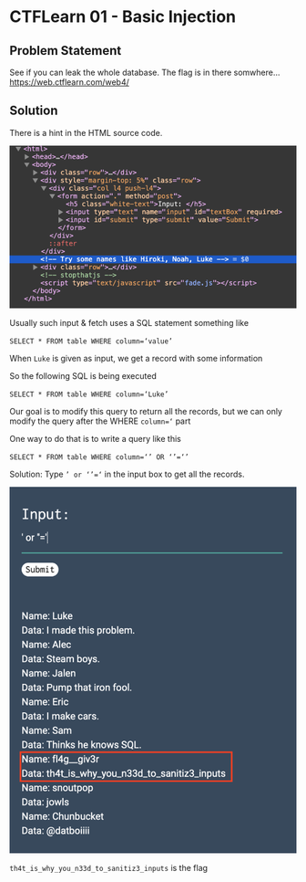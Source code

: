 # CTFLearn 01 - Basic Injection
## Problem Statement
See if you can leak the whole database. The flag is in there somwhere… https://web.ctflearn.com/web4/

## Solution
There is a hint in the HTML source code. 

![](./images/basic_injection)

Usually such input & fetch uses a SQL statement something like
 
`SELECT * FROM table WHERE column=‘value’`

When `Luke` is given as input, we get a record with some information

So the following SQL is being executed

`SELECT * FROM table WHERE column=‘Luke’`

Our goal is to modify this query to return all the records, but we can only modify the query after the WHERE `column=‘`  part

One way to do that is to write a query like this

`SELECT * FROM table WHERE column=‘’ OR ‘’=‘’`

Solution: Type  `’ or ‘’=‘` in the input box to get all the records.

![](./images/basic_injection02)

`th4t_is_why_you_n33d_to_sanitiz3_inputs` is the flag 
